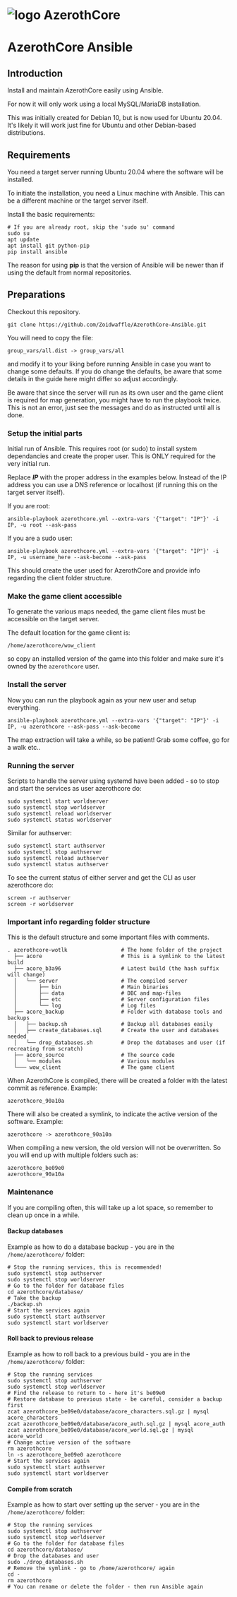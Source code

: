 # ![logo](https://raw.githubusercontent.com/azerothcore/azerothcore.github.io/master/images/logo-github.png) AzerothCore

# AzerothCore Ansible

## Introduction

Install and maintain AzerothCore easily using Ansible.

For now it will only work using a local MySQL/MariaDB installation.

This was initially created for Debian 10, but is now used for Ubuntu 20.04. It's likely it will work just fine for Ubuntu and other Debian-based distributions.

## Requirements

You need a target server running Ubuntu 20.04 where the software will be installed.

To initiate the installation, you need a Linux machine with Ansible. This can be a different machine or the target server itself.

Install the basic requirements:
```
# If you are already root, skip the 'sudo su' command
sudo su
apt update
apt install git python-pip
pip install ansible
```

The reason for using **pip** is that the version of Ansible will be newer than if using the default from normal repositories.

## Preparations

Checkout this repository.

`git clone https://github.com/Zoidwaffle/AzerothCore-Ansible.git`

You will need to copy the file:

`group_vars/all.dist -> group_vars/all`

and modify it to your liking before running Ansible in case you want to change some defaults. If you do change the defaults, be aware that some details in the guide here might differ so adjust accordingly.

Be aware that since the server will run as its own user and the game client is required for map generation, you might have to run the playbook twice. This is not an error, just see the messages and do as instructed until all is done. 

### Setup the initial parts

Initial run of Ansible. This requires root (or sudo) to install system dependancies and create the proper user. This is ONLY required for the very initial run.

Replace ***IP*** with the proper address in the examples below. Instead of the IP address you can use a DNS reference or localhost (if running this on the target server itself).

If you are root:

`ansible-playbook azerothcore.yml --extra-vars '{"target": "IP"}' -i IP, -u root --ask-pass`

If you are a sudo user:

`ansible-playbook azerothcore.yml --extra-vars '{"target": "IP"}' -i IP, -u username_here --ask-become --ask-pass`

This should create the user used for AzerothCore and provide info regarding the client folder structure.

### Make the game client accessible

To generate the various maps needed, the game client files must be accessible on the target server.

The default location for the game client is:

`/home/azerothcore/wow_client`

so copy an installed version of the game into this folder and make sure it's owned by the `azerothcore` user.

### Install the server

Now you can run the playbook again as your new user and setup everything.

`ansible-playbook azerothcore.yml --extra-vars '{"target": "IP"}' -i IP, -u azerothcore --ask-pass --ask-become`

The map extraction will take a while, so be patient! Grab some coffee, go for a walk etc..

### Running the server

Scripts to handle the server using systemd have been added - so to stop and start the services as user azerothcore do:

```
sudo systemctl start worldserver
sudo systemctl stop worldserver
sudo systemctl reload worldserver
sudo systemctl status worldserver
```

Similar for authserver:

```
sudo systemctl start authserver
sudo systemctl stop authserver
sudo systemctl reload authserver
sudo systemctl status authserver
```

To see the current status of either server and get the CLI as user azerothcore do:

```
screen -r authserver
screen -r worldserver
```

### Important info regarding folder structure

This is the default structure and some important files with comments.
```
. azerothcore-wotlk                 # The home folder of the project
  ├── acore                         # This is a symlink to the latest build
  ├── acore_b3a96                   # Latest build (the hash suffix will change)
  │   └── server                    # The compiled server
  │       ├── bin                   # Main binaries
  │       ├── data                  # DBC and map-files
  │       ├── etc                   # Server configuration files
  │       └── log                   # Log files
  ├── acore_backup                  # Folder with database tools and backups
  │   ├── backup.sh                 # Backup all databases easily
  │   ├── create_databases.sql      # Create the user and databases needed
  │   └── drop_databases.sh         # Drop the databases and user (if recreating from scratch)
  ├── acore_source                  # The source code
  │   └── modules                   # Various modules
  └─── wow_client                   # The game client
```

When AzerothCore is compiled, there will be created a folder with the latest commit as reference. Example:

`azerothcore_90a10a`

There will also be created a symlink, to indicate the active version of the software. Example:

`azerothcore -> azerothcore_90a10a`

When compiling a new version, the old version will not be overwritten. So you will end up with multiple folders such as:

```
azerothcore_be09e0
azerothcore_90a10a
```

### Maintenance

If you are compiling often, this will take up a lot space, so remember to clean up once in a while.

#### Backup databases

Example as how to do a database backup - you are in the `/home/azerothcore/` folder:

```
# Stop the running services, this is recommended!
sudo systemctl stop authserver
sudo systemctl stop worldserver
# Go to the folder for database files
cd azerothcore/database/
# Take the backup
./backup.sh
# Start the services again
sudo systemctl start authserver
sudo systemctl start worldserver
```

#### Roll back to previous release

Example as how to roll back to a previous build - you are in the `/home/azerothcore/` folder:

```
# Stop the running services
sudo systemctl stop authserver
sudo systemctl stop worldserver
# Find the release to return to - here it's be09e0
# Restore database to previous state - be careful, consider a backup first
zcat azerothcore_be09e0/database/acore_characters.sql.gz | mysql acore_characters
zcat azerothcore_be09e0/database/acore_auth.sql.gz | mysql acore_auth
zcat azerothcore_be09e0/database/acore_world.sql.gz | mysql acore_world
# Change active version of the software
rm azerothcore
ln -s azerothcore_be09e0 azerothcore
# Start the services again
sudo systemctl start authserver
sudo systemctl start worldserver
```

#### Compile from scratch

Example as how to start over setting up the server - you are in the `/home/azerothcore/` folder:

```
# Stop the running services
sudo systemctl stop authserver
sudo systemctl stop worldserver
# Go to the folder for database files
cd azerothcore/database/
# Drop the databases and user
sudo ./drop_databases.sh
# Remove the symlink - go to /home/azerothcore/ again
cd -
rm azerothcore
# You can rename or delete the folder - then run Ansible again
```
